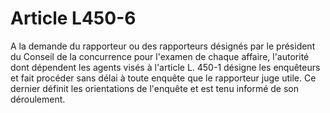 # Article L450-6

A la demande du rapporteur ou des rapporteurs désignés par le président du Conseil de la concurrence pour l'examen de chaque affaire, l'autorité dont dépendent les agents visés à l'article L. 450-1 désigne les enquêteurs et fait procéder sans délai à toute enquête que le rapporteur juge utile. Ce dernier définit les orientations de l'enquête et est tenu informé de son déroulement.

